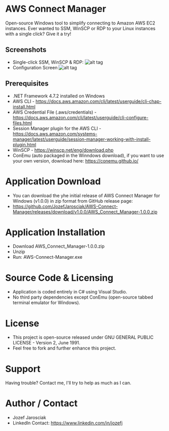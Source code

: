 # AWS Connect Manager
Open-source Windows tool to simplify connecting to Amazon AWS EC2 instances. 
Ever wanted to SSM, WinSCP or RDP to your Linux instances with a single click? Give it a try!

## Screenshots
- Single-click SSM, WinSCP & RDP:
 ![alt tag](https://i.imgur.com/HIsf3Qr.png)
- Configuration Screen
 ![alt tag](https://i.imgur.com/cDXhYPC.png)

## Prerequisites
- .NET Framework 4.7.2 installed on Windows
- AWS CLI - https://docs.aws.amazon.com/cli/latest/userguide/cli-chap-install.html
- AWS Credential File (.aws/credentials) - https://docs.aws.amazon.com/cli/latest/userguide/cli-configure-files.html
- Session Manager plugin for the AWS CLI - https://docs.aws.amazon.com/systems-manager/latest/userguide/session-manager-working-with-install-plugin.html
- WinSCP - https://winscp.net/eng/download.php
- ConEmu (auto packaged in the Winndows download), if you want to use your own version, download here: https://conemu.github.io/

# Application Download
- You can download the yhe initial release of AWS Connect Manager for Windows (v1.0.0) in zip format from GitHub release page:
- https://github.com/JozefJarosciak/AWS-Connect-Manager/releases/download/v1.0.0/AWS_Connect_Manager-1.0.0.zip

# Application Installation
- Download AWS_Connect_Manager-1.0.0.zip
- Unzip
- Run: AWS-Connect-Manager.exe

# Source Code & Licensing
- Application is coded entirely in C# using Visual Studio. 
- No third party dependencies except ConEmu (open-source tabbed terminal emulator for Windows). 

# License
- This project is open-source released under GNU GENERAL PUBLIC LICENSE - Version 2, June 1991.
- Feel free to fork and further enhance this project.

# Support
Having trouble? Contact me, I'll try to help as much as I can.

# Author / Contact
- Jozef Jarosciak 
- LinkedIn Contact: https://www.linkedin.com/in/jozefj
